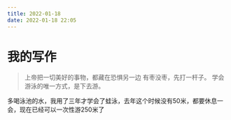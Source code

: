 ```yaml
---
title: 2022-01-18
date: 2022-01-18 22:05
---
```


# 我的写作

>  上帝把一切美好的事物，都藏在恐惧另一边
>  有枣没枣，先打一杆子。
>  学会游泳的唯一方式，是下去游。

多喝泳池的水，我用了三年才学会了蛙泳，去年这个时候没有50米，都要休息一会，现在已经可以一次性游250米了